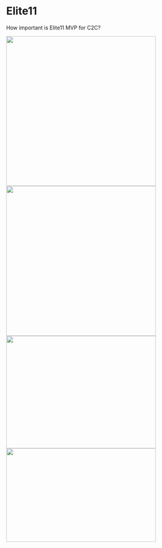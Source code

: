 # Elite11
How important is Elite11 MVP for C2C?

<img src="https://github.com/jjparker34/Elite11/assets/123410317/7993536b-7f05-48da-b45a-3dcfc98e72fc" width="400" height="400">
<img src="https://github.com/jjparker34/Elite11/assets/123410317/6c64c9c4-15e8-4ad4-b046-0cb523ebe0d6" width="400" height="400">
<img src="https://github.com/jjparker34/Elite11/assets/123410317/f2a96409-9581-42bd-ba8a-6b6ae9c8d0d5" width="400" height="300">
<img src="https://github.com/jjparker34/Elite11/assets/123410317/e9787156-f68d-4c27-b4b4-71ca689014dd" width="400" height="250">

